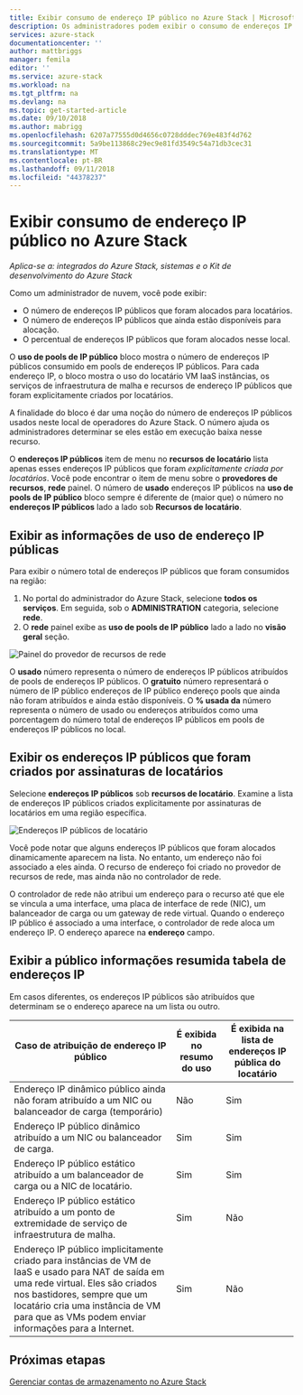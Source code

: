 ```yaml
---
title: Exibir consumo de endereço IP público no Azure Stack | Microsoft Docs
description: Os administradores podem exibir o consumo de endereços IP públicos em uma região
services: azure-stack
documentationcenter: ''
author: mattbriggs
manager: femila
editor: ''
ms.service: azure-stack
ms.workload: na
ms.tgt_pltfrm: na
ms.devlang: na
ms.topic: get-started-article
ms.date: 09/10/2018
ms.author: mabrigg
ms.openlocfilehash: 6207a77555d0d4656c0728dddec769e483f4d762
ms.sourcegitcommit: 5a9be113868c29ec9e81fd3549c54a71db3cec31
ms.translationtype: MT
ms.contentlocale: pt-BR
ms.lasthandoff: 09/11/2018
ms.locfileid: "44378237"
---
```

# <a name="view-public-ip-address-consumption-in-azure-stack"></a>Exibir consumo de endereço IP público no Azure Stack

*Aplica-se a: integrados do Azure Stack, sistemas e o Kit de desenvolvimento do Azure Stack*

Como um administrador de nuvem, você pode exibir:
 - O número de endereços IP públicos que foram alocados para locatários.
 - O número de endereços IP públicos que ainda estão disponíveis para alocação.
 - O percentual de endereços IP públicos que foram alocados nesse local.

O **uso de pools de IP público** bloco mostra o número de endereços IP públicos consumido em pools de endereços IP públicos. Para cada endereço IP, o bloco mostra o uso do locatário VM IaaS instâncias, os serviços de infraestrutura de malha e recursos de endereço IP públicos que foram explicitamente criados por locatários.

A finalidade do bloco é dar uma noção do número de endereços IP públicos usados neste local de operadores do Azure Stack. O número ajuda os administradores determinar se eles estão em execução baixa nesse recurso.

O **endereços IP públicos** item de menu no **recursos de locatário** lista apenas esses endereços IP públicos que foram *explicitamente criada por locatários*. Você pode encontrar o item de menu sobre o **provedores de recursos**, **rede** painel. O número de **usado** endereços IP públicos na **uso de pools de IP público** bloco sempre é diferente de (maior que) o número no **endereços IP públicos** lado a lado sob  **Recursos de locatário**.

## <a name="view-the-public-ip-address-usage-information"></a>Exibir as informações de uso de endereço IP públicas
Para exibir o número total de endereços IP públicos que foram consumidos na região:

1. No portal do administrador do Azure Stack, selecione **todos os serviços**. Em seguida, sob o **ADMINISTRATION** categoria, selecione **rede**.
1. O **rede** painel exibe as **uso de pools de IP público** lado a lado no **visão geral** seção.

![Painel do provedor de recursos de rede](media/azure-stack-viewing-public-ip-address-consumption/image01.png)

O **usado** número representa o número de endereços IP públicos atribuídos de pools de endereços IP públicos. O **gratuito** número representará o número de IP público endereços de IP público endereço pools que ainda não foram atribuídos e ainda estão disponíveis. O **% usada da** número representa o número de usado ou endereços atribuídos como uma porcentagem do número total de endereços IP públicos em pools de endereços IP públicos no local.

## <a name="view-the-public-ip-addresses-that-were-created-by-tenant-subscriptions"></a>Exibir os endereços IP públicos que foram criados por assinaturas de locatários
Selecione **endereços IP públicos** sob **recursos de locatário**. Examine a lista de endereços IP públicos criados explicitamente por assinaturas de locatários em uma região específica.

![Endereços IP públicos de locatário](media/azure-stack-viewing-public-ip-address-consumption/image02.png)

Você pode notar que alguns endereços IP públicos que foram alocados dinamicamente aparecem na lista. No entanto, um endereço não foi associado a eles ainda. O recurso de endereço foi criado no provedor de recursos de rede, mas ainda não no controlador de rede.

O controlador de rede não atribui um endereço para o recurso até que ele se vincula a uma interface, uma placa de interface de rede (NIC), um balanceador de carga ou um gateway de rede virtual. Quando o endereço IP público é associado a uma interface, o controlador de rede aloca um endereço IP. O endereço aparece na **endereço** campo.

## <a name="view-the-public-ip-address-information-summary-table"></a>Exibir a público informações resumida tabela de endereços IP
Em casos diferentes, os endereços IP públicos são atribuídos que determinam se o endereço aparece na um lista ou outro.

| **Caso de atribuição de endereço IP público** | **É exibida no resumo do uso** | **É exibida na lista de endereços IP pública do locatário** |
| --- | --- | --- |
| Endereço IP dinâmico público ainda não foram atribuído a um NIC ou balanceador de carga (temporário) |Não  |Sim |
| Endereço IP público dinâmico atribuído a um NIC ou balanceador de carga. |Sim |Sim |
| Endereço IP público estático atribuído a um balanceador de carga ou a NIC de locatário. |Sim |Sim |
| Endereço IP público estático atribuído a um ponto de extremidade de serviço de infraestrutura de malha. |Sim |Não  |
| Endereço IP público implicitamente criado para instâncias de VM de IaaS e usado para NAT de saída em uma rede virtual. Eles são criados nos bastidores, sempre que um locatário cria uma instância de VM para que as VMs podem enviar informações para a Internet. |Sim |Não  |

## <a name="next-steps"></a>Próximas etapas
[Gerenciar contas de armazenamento no Azure Stack](azure-stack-manage-storage-accounts.md)